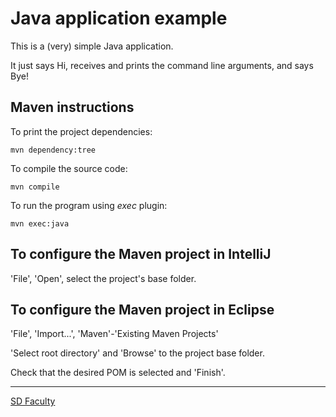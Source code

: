 # Java application example

This is a (very) simple Java application.

It just says Hi, receives and prints the command line arguments, and says Bye!

## Maven instructions

To print the project dependencies:

```
mvn dependency:tree
```

To compile the source code:

```
mvn compile
```

To run the program using _exec_ plugin:

```
mvn exec:java
```

## To configure the Maven project in IntelliJ

'File', 'Open', select the project's base folder.

## To configure the Maven project in Eclipse

'File', 'Import...', 'Maven'-'Existing Maven Projects'

'Select root directory' and 'Browse' to the project base folder.

Check that the desired POM is selected and 'Finish'.

----

[SD Faculty](mailto:leic-sod@disciplinas.tecnico.ulisboa.pt)

